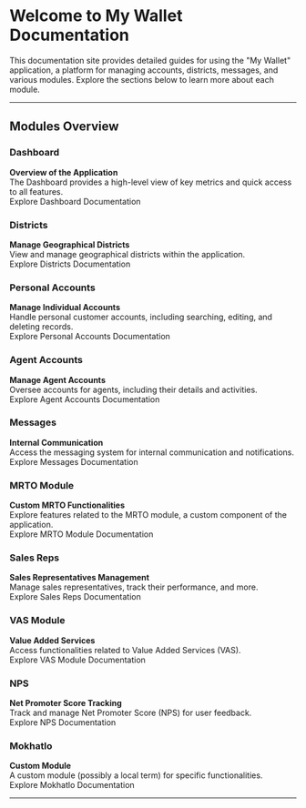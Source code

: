 # Welcome to My Wallet Documentation

This documentation site provides detailed guides for using the "My Wallet" application, a platform for managing accounts, districts, messages, and various modules. Explore the sections below to learn more about each module.

---

## Modules Overview

### Dashboard

**Overview of the Application**\
The Dashboard provides a high-level view of key metrics and quick access to all features.\
Explore Dashboard Documentation

### Districts

**Manage Geographical Districts**\
View and manage geographical districts within the application.\
Explore Districts Documentation

### Personal Accounts

**Manage Individual Accounts**\
Handle personal customer accounts, including searching, editing, and deleting records.\
Explore Personal Accounts Documentation

### Agent Accounts

**Manage Agent Accounts**\
Oversee accounts for agents, including their details and activities.\
Explore Agent Accounts Documentation

### Messages

**Internal Communication**\
Access the messaging system for internal communication and notifications.\
Explore Messages Documentation

### MRTO Module

**Custom MRTO Functionalities**\
Explore features related to the MRTO module, a custom component of the application.\
Explore MRTO Module Documentation

### Sales Reps

**Sales Representatives Management**\
Manage sales representatives, track their performance, and more.\
Explore Sales Reps Documentation

### VAS Module

**Value Added Services**\
Access functionalities related to Value Added Services (VAS).\
Explore VAS Module Documentation

### NPS

**Net Promoter Score Tracking**\
Track and manage Net Promoter Score (NPS) for user feedback.\
Explore NPS Documentation

### Mokhatlo

**Custom Module**\
A custom module (possibly a local term) for specific functionalities.\
Explore Mokhatlo Documentation

---